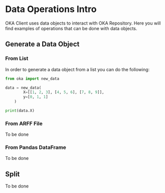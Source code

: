 
# Data Operations Intro

OKA Client uses data objects to interact with OKA Repository. Here you will find examples of operations that can be done with data objects.

## Generate a Data Object

### From List

In order to generate a data object from a list you can do the following:

```Python
from oka import new_data

data = new_data(
        X=[[1, 2, 3], [4, 5, 6], [7, 8, 9]],
        y=[0, 1, 1]
    )

print(data.X)
```

### From ARFF File

To be done

### From Pandas DataFrame

To be done

## Split

To be done
